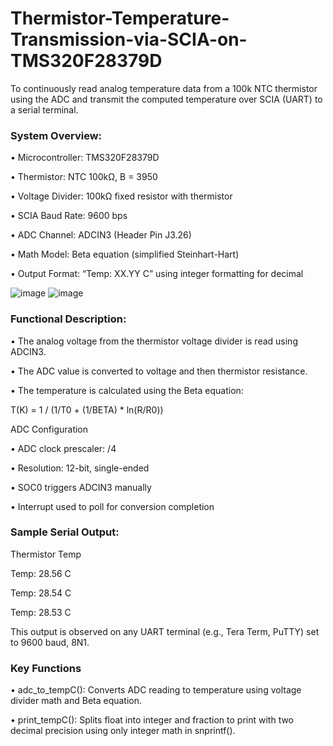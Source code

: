 # Thermistor-Temperature-Transmission-via-SCIA-on-TMS320F28379D

To continuously read analog temperature data from a 100k NTC thermistor using the ADC and transmit the computed temperature over SCIA (UART) to a serial 
terminal. 

### System Overview:

•	Microcontroller: TMS320F28379D

•	Thermistor: NTC 100kΩ, B = 3950

•	Voltage Divider: 100kΩ fixed resistor with thermistor

•	SCIA Baud Rate: 9600 bps

•	ADC Channel: ADCIN3 (Header Pin J3.26)

•	Math Model: Beta equation (simplified Steinhart-Hart)

•	Output Format: “Temp: XX.YY C” using integer formatting for decimal

![image](https://github.com/user-attachments/assets/2aa86906-9a23-4656-a6c3-5ffe882dc69b)
![image](https://github.com/user-attachments/assets/622bde26-b8aa-4091-88f6-2cde43ede6e0)

### Functional Description:

•	The analog voltage from the thermistor voltage divider is read using ADCIN3.

•	The ADC value is converted to voltage and then thermistor resistance.

•	The temperature is calculated using the Beta equation:

T(K) = 1 / (1/T0 + (1/BETA) * ln(R/R0))

ADC Configuration

•	ADC clock prescaler: /4

•	Resolution: 12-bit, single-ended

•	SOC0 triggers ADCIN3 manually

•	Interrupt used to poll for conversion completion

### Sample Serial Output:

Thermistor Temp

Temp: 28.56 C

Temp: 28.54 C

Temp: 28.53 C

This output is observed on any UART terminal (e.g., Tera Term, PuTTY) set to 9600 baud, 8N1.

### Key Functions

•	adc_to_tempC(): Converts ADC reading to temperature using voltage divider math and Beta equation.

•	print_tempC(): Splits float into integer and fraction to print with two decimal precision using only integer math in snprintf().
